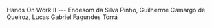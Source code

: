Hands On Work II --- Endesom da Silva Pinho, Guilherme Camargo de Queiroz, Lucas Gabriel Fagundes Torrá
